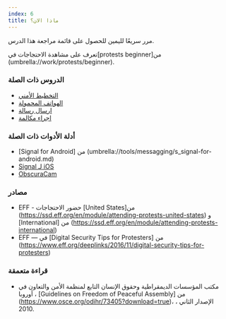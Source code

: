 ```yaml
---
index: 6
title: ماذا الان؟
---
```

مرر سريعًا لليمين للحصول على قائمة مراجعة هذا الدرس.

تعرف على مشاهدة الاحتجاجات في[protests beginner]من (umbrella://work/protests/beginner).

### الدروس ذات الصلة

*   [التخطيط الأمني](umbrella://assess-your-risk/security-planning)
*   [الهواتف المحمولة](umbrella://communications/mobile-phones)
*   [ارسال رسالة](umbrella://communications/sending-a-message)
*   [اجراء مكالمة](umbrella://communications/making-a-call)

### أدلة الأدوات ذات الصلة

*   [Signal for Android] من (umbrella://tools/messagging/s_signal-for-android.md) 
*   [Signal لـ iOS](umbrella://tools/messagging/s_signal-for-ios.md)
*   [ObscuraCam](umbrella://tools/messagging/s_obscuracam.md)

### مصادر

*   EFF - حضور الاحتجاجات  [United States]من (https://ssd.eff.org/en/module/attending-protests-united-states) و [International] من (https://ssd.eff.org/en/module/attending-protests-international)
*   EFF — في [Digital Security Tips for Protesters] من (https://www.eff.org/deeplinks/2016/11/digital-security-tips-for-protesters)

### قراءة متعمقة

*   مكتب المؤسسات الديمقراطية وحقوق الإنسان التابع لمنظمة الأمن والتعاون في أوروبا ، [Guidelines on Freedom of Peaceful Assembly] من (https://www.osce.org/odihr/73405?download=true)، الإصدار الثاني ، 2010.